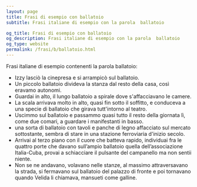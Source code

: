 ```yaml
---
layout: page
title: Frasi di esempio con ballatoio 
subtitle: Frasi italiane di esempio con la parola  ballatoio

og_title: Frasi di esempio con ballatoio 
og_description: Frasi italiane di esempio con la parola  ballatoio
og_type: website
permalink: /frasi/b/ballatoio.html
---
```


Frasi italiane di esempio contenenti la parola ballatoio:


- Izzy lasciò la cinepresa e si arrampicò sul ballatoio.
- Un piccolo ballatoio divideva la stanza dal resto della casa, così eravamo autonomi.
- Guardai in alto, il lungo ballatoio a spirale dove s'affacciavano le camere.
- La scala arrivava molto in alto, quasi fin sotto il soffitto, e conduceva a una specie di ballatoio che girava tutt'intorno al teatro.
- Uscimmo sul ballatoio e passammo quasi tutto il resto della giornata lì, come due comari, a guardare i manifestanti in basso.
- una sorta di ballatoio con tavoli e panche di legno affacciato sul mercato sottostante, sembra di stare in una stazione ferroviaria d'inizio secolo.
- Arrivai al terzo piano con il cuore che batteva rapido, individuai fra le quattro porte che davano sull’ampio ballatoio quella dell’associazione Italia-Cuba, provai a schiacciare il pulsante del campanello ma non sentii niente.
- Non se ne andavano, volavano nelle stanze, al massimo attraversavano la strada, si fermavano sul ballatoio del palazzo di fronte e poi tornavano quando Velida li chiamava, mansueti come galline.
